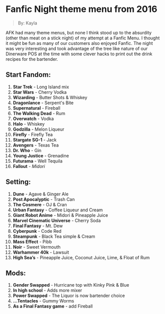 # Fanfic Night theme menu from 2016
> By: Kayla

AFK had many theme menus, but none I think stood up to the absurdity (other than meat on a stick night) of my attempt at a Fanfic Menu. I thought it might be fun as many of our customers also enjoyed Fanfic. The night was very interesting and took advantage of the tree like nature of our Dinerware POS at the time with some clever hacks to print out the drink recipes for the bartender.

## Start Fandom:

1. **Star Trek** - Long Island mix
2. **Star Wars** - Cherry Vodka
3. **Wizarding** - Butter Shots & Whiskey
4. **Dragonlance** - Serpent's Bite
5. **Supernatural** - Fireball
6. **The Walking Dead** - Rum
7. **Overwatch** - Vodka
8. **Halo** - Whiskey
9. **Godzilla** - Melon Liqueur
10. **Firefly** - Firefly Tea
11. **Stargate SG-1** - Jack
12. **Avengers** - Texas Tea 
13. **Dr. Who** - Gin
14. **Young Justice** - Grenadine
15. **Futurama** - Well Tequila
16. **Fallout** - _Midori_

## Setting:

1. **Dune** - Agave & Ginger Ale
2. **Post Apocalyptic** - Trash Can
3. **The Cosmere** - OJ  & Cran
4. **Urban Fantasy** - Coffee Liqueur and Cream
5. **Giant Robot Anime** - Midori & Pineapple Juice
6. **Marvel Cinematic Universe** - Cherry Soda
7. **Final Fantasy** - Mt. Dew
8. **Cyberpunk** - Code Red
9. **Steampunk** - Black Tea simple & Cream
10. **Mass Effect** - Pibb
11. **Noir** - Sweet Vermouth
12. **Warhammer 40k** - Lawsuit
13. **High Sea’s** - Pineapple Juice, Coconut Juice, Lime, & Float of Rum

## Mods:

1. **Gender Swapped** - Hurricane top with Kinky Pink & Blue
2. **In high school** - Adds more mixer
3. **Power Swapped** - The Liquor is now bartender choice
4. **...Tentacles** - Gummy Worms
5. **As a Final Fantasy game** - add Fireball